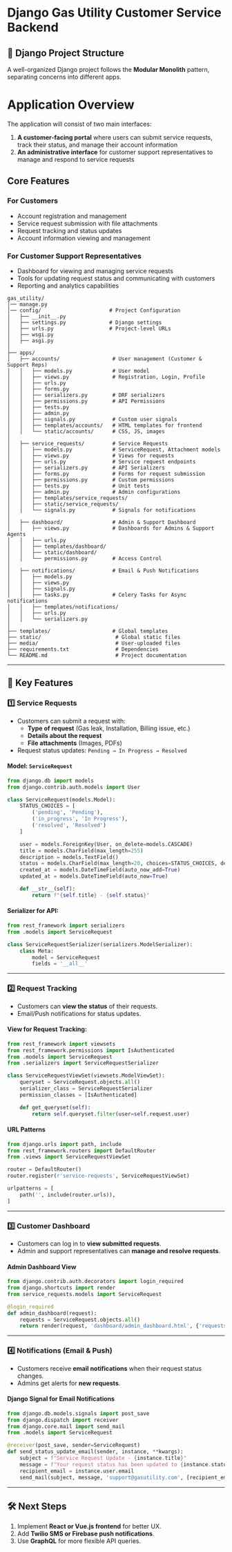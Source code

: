 # **Django Gas Utility Customer Service Backend**

## **📂 Django Project Structure**
A well-organized Django project follows the **Modular Monolith** pattern, separating concerns into different apps.

# Application Overview

The application will consist of two main interfaces:

1. **A customer-facing portal** where users can submit service requests, track their status, and manage their account information
2. **An administrative interface** for customer support representatives to manage and respond to service requests

## Core Features

### For Customers
- Account registration and management
- Service request submission with file attachments
- Request tracking and status updates
- Account information viewing and management

### For Customer Support Representatives
- Dashboard for viewing and managing service requests
- Tools for updating request status and communicating with customers
- Reporting and analytics capabilities

```
gas_utility/
│── manage.py
│── config/                      # Project Configuration
│   ├── __init__.py
│   ├── settings.py              # Django settings
│   ├── urls.py                  # Project-level URLs
│   ├── wsgi.py
│   ├── asgi.py
│
├── apps/
│   ├── accounts/                 # User management (Customer & Support Reps)
│   │   ├── models.py             # User model
│   │   ├── views.py              # Registration, Login, Profile
│   │   ├── urls.py
│   │   ├── forms.py
│   │   ├── serializers.py        # DRF serializers
│   │   ├── permissions.py        # API Permissions
│   │   ├── tests.py
│   │   ├── admin.py
│   │   ├── signals.py            # Custom user signals
│   │   ├── templates/accounts/   # HTML templates for frontend
│   │   └── static/accounts/      # CSS, JS, images
│
│   ├── service_requests/         # Service Requests
│   │   ├── models.py             # ServiceRequest, Attachment models
│   │   ├── views.py              # Views for requests
│   │   ├── urls.py               # Service request endpoints
│   │   ├── serializers.py        # API Serializers
│   │   ├── forms.py              # Forms for request submission
│   │   ├── permissions.py        # Custom permissions
│   │   ├── tests.py              # Unit tests
│   │   ├── admin.py              # Admin configurations
│   │   ├── templates/service_requests/
│   │   ├── static/service_requests/
│   │   └── signals.py            # Signals for notifications
│
│   ├── dashboard/                # Admin & Support Dashboard
│   │   ├── views.py              # Dashboards for Admins & Support Agents
│   │   ├── urls.py
│   │   ├── templates/dashboard/
│   │   ├── static/dashboard/
│   │   └── permissions.py        # Access Control
│
│   ├── notifications/            # Email & Push Notifications
│   │   ├── models.py
│   │   ├── views.py
│   │   ├── signals.py
│   │   ├── tasks.py              # Celery Tasks for Async notifications
│   │   ├── templates/notifications/
│   │   ├── urls.py
│   │   └── serializers.py
│
├── templates/                    # Global templates
├── static/                        # Global static files
├── media/                         # User-uploaded files
├── requirements.txt               # Dependencies
└── README.md                      # Project documentation
```

---

## **🚀 Key Features**

### **1️⃣ Service Requests**
- Customers can submit a request with:
  - **Type of request** (Gas leak, Installation, Billing issue, etc.)
  - **Details about the request**
  - **File attachments** (Images, PDFs)
- Request status updates: `Pending → In Progress → Resolved`

#### **Model: `ServiceRequest`**
```python
from django.db import models
from django.contrib.auth.models import User

class ServiceRequest(models.Model):
    STATUS_CHOICES = [
        ('pending', 'Pending'),
        ('in_progress', 'In Progress'),
        ('resolved', 'Resolved')
    ]

    user = models.ForeignKey(User, on_delete=models.CASCADE)
    title = models.CharField(max_length=255)
    description = models.TextField()
    status = models.CharField(max_length=20, choices=STATUS_CHOICES, default='pending')
    created_at = models.DateTimeField(auto_now_add=True)
    updated_at = models.DateTimeField(auto_now=True)

    def __str__(self):
        return f"{self.title} - {self.status}"
```

#### **Serializer for API:**
```python
from rest_framework import serializers
from .models import ServiceRequest

class ServiceRequestSerializer(serializers.ModelSerializer):
    class Meta:
        model = ServiceRequest
        fields = '__all__'
```

---

### **2️⃣ Request Tracking**
- Customers can **view the status** of their requests.
- Email/Push notifications for status updates.

#### **View for Request Tracking:**
```python
from rest_framework import viewsets
from rest_framework.permissions import IsAuthenticated
from .models import ServiceRequest
from .serializers import ServiceRequestSerializer

class ServiceRequestViewSet(viewsets.ModelViewSet):
    queryset = ServiceRequest.objects.all()
    serializer_class = ServiceRequestSerializer
    permission_classes = [IsAuthenticated]

    def get_queryset(self):
        return self.queryset.filter(user=self.request.user)
```

#### **URL Patterns**
```python
from django.urls import path, include
from rest_framework.routers import DefaultRouter
from .views import ServiceRequestViewSet

router = DefaultRouter()
router.register(r'service-requests', ServiceRequestViewSet)

urlpatterns = [
    path('', include(router.urls)),
]
```

---

### **3️⃣ Customer Dashboard**
- Customers can log in to **view submitted requests**.
- Admin and support representatives can **manage and resolve requests**.

#### **Admin Dashboard View**
```python
from django.contrib.auth.decorators import login_required
from django.shortcuts import render
from service_requests.models import ServiceRequest

@login_required
def admin_dashboard(request):
    requests = ServiceRequest.objects.all()
    return render(request, 'dashboard/admin_dashboard.html', {'requests': requests})
```

---

### **4️⃣ Notifications (Email & Push)**
- Customers receive **email notifications** when their request status changes.
- Admins get alerts for **new requests**.

#### **Django Signal for Email Notifications**
```python
from django.db.models.signals import post_save
from django.dispatch import receiver
from django.core.mail import send_mail
from .models import ServiceRequest

@receiver(post_save, sender=ServiceRequest)
def send_status_update_email(sender, instance, **kwargs):
    subject = f"Service Request Update - {instance.title}"
    message = f"Your request status has been updated to {instance.status}."
    recipient_email = instance.user.email
    send_mail(subject, message, 'support@gasutility.com', [recipient_email])
```
---

## **🛠️ Next Steps**
1. Implement **React or Vue.js frontend** for better UX.
2. Add **Twilio SMS or Firebase push notifications**.
3. Use **GraphQL** for more flexible API queries.

